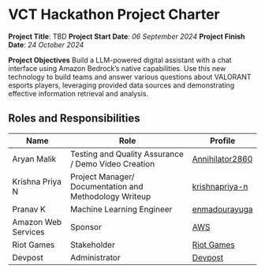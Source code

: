 # VCT Hackathon Project Charter

<b>Project Title</b>: TBD
<b>Project Start Date</b>: <i>06 September 2024</i>
<b>Project Finish Date</b>: <i>24 October 2024</i>

<b>Project Objectives</b>
Build a LLM-powered digital assistant with a chat interface using Amazon Bedrock’s native capabilities. Use this new technology to build teams and answer various questions about VALORANT esports players, leveraging provided data sources and demonstrating effective information retrieval and analysis.

## Roles and Responsibilities

| Name | Role | Profile |
| --- | --- | --- |
| Aryan Malik | Testing and Quality Assurance / Demo Video Creation | <a href = "https://github.com/Annihilator2860" rel = "nofollow"> Annihilator2860</a>
| Krishna Priya N | Project Manager/ Documentation and Methodology Writeup | <a href = "https://github.com/krishnapriya-n" rel = "nofollow"> krishnapriya-n</a>
| Pranav K | Machine Learning Engineer | <a href = "https://github.com/enmadourayuga" rel = "nofollow"> enmadourayuga</a>
| Amazon Web Services | Sponsor | <a href = "https://aws.amazon.com/" rel = "nofollow"> AWS </a> | 
| Riot Games | Stakeholder | <a href = "https://www.riotgames.com/en"> Riot Games </a> |
| Devpost | Administrator | <a href = "https://devpost.com/"> Devpost </a> |
